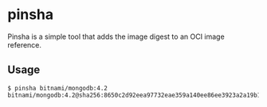 # pinsha

Pinsha is a simple tool that adds the image digest to an OCI image reference.

## Usage

```console
$ pinsha bitnami/mongodb:4.2
bitnami/mongodb:4.2@sha256:8650c2d92eea97732eae359a140ee86ee3923a2a19b19443e1dc01ec20d5387d
```
